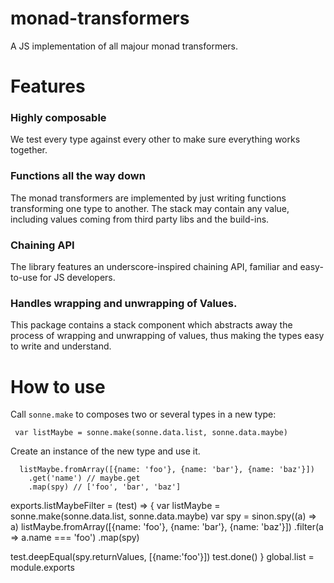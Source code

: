 # monad-transformers
A JS implementation of all majour monad transformers.

# Features

### Highly composable
We test every type against every other to make sure everything works together. 

### Functions all the way down
The monad transformers are implemented by just writing functions transforming one type to another. The stack may contain any value, including values coming from third party libs and the build-ins.

### Chaining API
The library features an underscore-inspired chaining API, familiar and easy-to-use for JS developers.

### Handles wrapping and unwrapping of Values.
This package contains a stack component which abstracts away the process of wrapping and unwrapping of values, thus making the types easy to write and understand.

# How to use

Call `sonne.make` to composes two or several types in a new type:

     var listMaybe = sonne.make(sonne.data.list, sonne.data.maybe)

Create an instance of the new type and use it.
  
      listMaybe.fromArray([{name: 'foo'}, {name: 'bar'}, {name: 'baz'}])
        .get('name') // maybe.get
        .map(spy) // ['foo', 'bar', 'baz']

exports.listMaybeFilter = (test) => {
  var listMaybe = sonne.make(sonne.data.list, sonne.data.maybe)
  var spy = sinon.spy((a) => a)
  listMaybe.fromArray([{name: 'foo'}, {name: 'bar'}, {name: 'baz'}])
    .filter(a => a.name === 'foo')
    .map(spy)

  test.deepEqual(spy.returnValues, [{name:'foo'}])
  test.done()
}
global.list = module.exports
